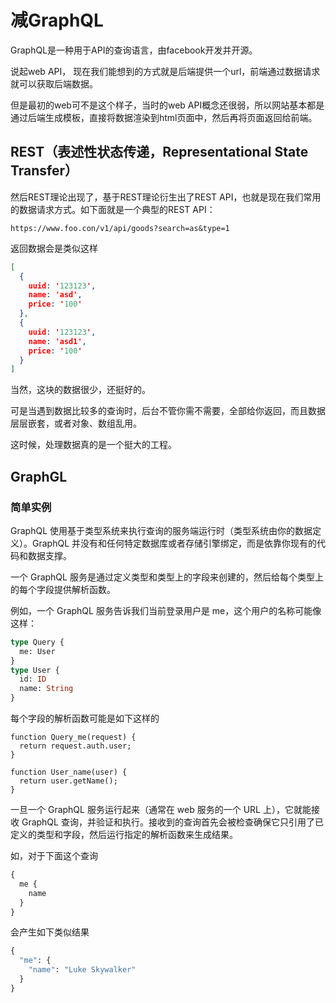 # 减GraphQL

GraphQL是一种用于API的查询语言，由facebook开发并开源。

说起web API， 现在我们能想到的方式就是后端提供一个url，前端通过数据请求就可以获取后端数据。

但是最初的web可不是这个样子，当时的web API概念还很弱，所以网站基本都是通过后端生成模板，直接将数据渲染到html页面中，然后再将页面返回给前端。

## REST（表述性状态传递，Representational State Transfer）

然后REST理论出现了，基于REST理论衍生出了REST API，也就是现在我们常用的数据请求方式。如下面就是一个典型的REST API：

`https://www.foo.con/v1/api/goods?search=as&type=1`

返回数据会是类似这样

```json
[
  {
    uuid: '123123',
    name: 'asd',
    price: '100'
  },
  {
    uuid: '123123',
    name: 'asd1',
    price: '100'
  }
]
```

当然，这块的数据很少，还挺好的。

可是当遇到数据比较多的查询时，后台不管你需不需要，全部给你返回，而且数据层层嵌套，或者对象、数组乱用。

这时候，处理数据真的是一个挺大的工程。

## GraphGL

### 简单实例

GraphQL 使用基于类型系统来执行查询的服务端运行时（类型系统由你的数据定义）。GraphQL 并没有和任何特定数据库或者存储引擎绑定，而是依靠你现有的代码和数据支撑。

一个 GraphQL 服务是通过定义类型和类型上的字段来创建的，然后给每个类型上的每个字段提供解析函数。

例如，一个 GraphQL 服务告诉我们当前登录用户是 me，这个用户的名称可能像这样：

```graphql
type Query {
  me: User
}
type User {
  id: ID
  name: String
}
```
每个字段的解析函数可能是如下这样的
```
function Query_me(request) {
  return request.auth.user;
}

function User_name(user) {
  return user.getName();
}
```
一旦一个 GraphQL 服务运行起来（通常在 web 服务的一个 URL 上），它就能接收 GraphQL 查询，并验证和执行。接收到的查询首先会被检查确保它只引用了已定义的类型和字段，然后运行指定的解析函数来生成结果。

如，对于下面这个查询
```graphql
{
  me {
    name
  }
}
```
会产生如下类似结果
```graphql
{
  "me": {
    "name": "Luke Skywalker"
  }
}
```

